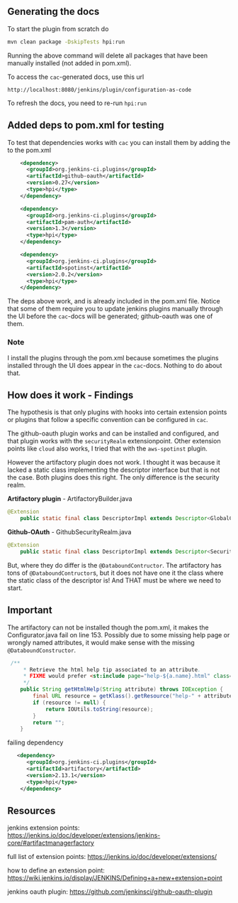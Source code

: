 ## Generating the docs
To start the plugin from scratch do

```sh
mvn clean package -DskipTests hpi:run
```
Running the above command will delete all packages that have been manually installed (not added in pom.xml).


To access the `cac`-generated docs, use this url
```
http://localhost:8080/jenkins/plugin/configuration-as-code
```
To refresh the docs, you need to re-run `hpi:run`


## Added deps to pom.xml for testing
To test that dependencies works with `cac` you can install them by adding the to the pom.xml
```xml
    <dependency>
      <groupId>org.jenkins-ci.plugins</groupId>
      <artifactId>github-oauth</artifactId>
      <version>0.27</version>
      <type>hpi</type>
    </dependency>

    <dependency>
      <groupId>org.jenkins-ci.plugins</groupId>
      <artifactId>pam-auth</artifactId>
      <version>1.3</version>
      <type>hpi</type>
    </dependency>

    <dependency>
      <groupId>org.jenkins-ci.plugins</groupId>
      <artifactId>spotinst</artifactId>
      <version>2.0.2</version>
      <type>hpi</type>
    </dependency>

```
The deps above work, and is already included in the pom.xml file. Notice that some of them require you to update jenkins plugins manually through the UI before the `cac`-docs will be generated; github-oauth was one of them.

### Note
I install the plugins through the pom.xml because sometimes the plugins installed through the UI does appear in the `cac`-docs. Nothing to do about that.

## How does it work - Findings
The hypothesis is that only plugins with hooks into certain extension points or plugins that follow a specific convention can be configured in `cac`.

The github-oauth plugin works and can be installed and configured, and that plugin works with the `securityRealm` extensionpoint. Other extension points like `cloud` also works, I tried that with the `aws-spotinst` plugin.

However the artifactory plugin does not work. I thought it was because it lacked a static class implementing the descriptor interface but that is not the case. Both plugins does this right. The only difference is the security realm.

**Artifactory plugin** - ArtifactoryBuilder.java
```java
@Extension
    public static final class DescriptorImpl extends Descriptor<GlobalConfiguration> {
```

**Github-OAuth** - GithubSecurityRealm.java
```java
@Extension
    public static final class DescriptorImpl extends Descriptor<SecurityRealm> {
```

But, where they do differ is the `@DataboundContructor`. The artifactory has tons of `@DataboundContructor`s, but it does not have one it the class where the static class of the descriptor is! And THAT must be where we need to start.


## Important
The artifactory can not be installed though the pom.xml, it makes the Configurator.java fail on line 153. Possibly due to some missing help page or wrongly named attributes, it would make sense with the missing `@DataboundConstructor`.
```java
 /**
     * Retrieve the html help tip associated to an attribute.
     * FIXME would prefer <st:include page="help-${a.name}.html" class="${c.target}" optional="true"/>
     */
    public String getHtmlHelp(String attribute) throws IOException {
        final URL resource = getKlass().getResource("help-" + attribute + ".html");
        if (resource != null) {
            return IOUtils.toString(resource);
        }
        return "";
    }
```
failing dependency
```xml
   <dependency>
      <groupId>org.jenkins-ci.plugins</groupId>
      <artifactId>artifactory</artifactId>
      <version>2.13.1</version>
      <type>hpi</type>
    </dependency>

```

## Resources

jenkins extension points: https://jenkins.io/doc/developer/extensions/jenkins-core/#artifactmanagerfactory

full list of extension points:
https://jenkins.io/doc/developer/extensions/

how to define an extension point: https://wiki.jenkins.io/display/JENKINS/Defining+a+new+extension+point

jenkins oauth plugin:
https://github.com/jenkinsci/github-oauth-plugin

